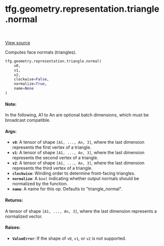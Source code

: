 <div itemscope itemtype="http://developers.google.com/ReferenceObject">
<meta itemprop="name" content="tfg.geometry.representation.triangle.normal" />
<meta itemprop="path" content="Stable" />
</div>

# tfg.geometry.representation.triangle.normal

<table class="tfo-notebook-buttons tfo-api" align="left">
</table>

<a target="_blank" href="https://github.com/tensorflow/graphics/blob/master/tensorflow_graphics/geometry/representation/triangle.py">View
source</a>

Computes face normals (triangles).

``` python
tfg.geometry.representation.triangle.normal(
    v0,
    v1,
    v2,
    clockwise=False,
    normalize=True,
    name=None
)
```



<!-- Placeholder for "Used in" -->

#### Note:

In the following, A1 to An are optional batch dimensions, which must be
broadcast compatible.

#### Args:

* <b>`v0`</b>: A tensor of shape `[A1, ..., An, 3]`, where the last dimension
  represents the first vertex of a triangle.
* <b>`v1`</b>: A tensor of shape `[A1, ..., An, 3]`, where the last dimension
  represents the second vertex of a triangle.
* <b>`v2`</b>: A tensor of shape `[A1, ..., An, 3]`, where the last dimension
  represents the third vertex of a triangle.
* <b>`clockwise`</b>: Winding order to determine front-facing triangles.
* <b>`normalize`</b>: A `bool` indicating whether output normals should be normalized
  by the function.
* <b>`name`</b>: A name for this op. Defaults to "triangle_normal".


#### Returns:

A tensor of shape `[A1, ..., An, 3]`, where the last dimension represents
  a normalized vector.

#### Raises:

* <b>`ValueError`</b>: If the shape of `v0`, `v1`, or `v2` is not supported.
